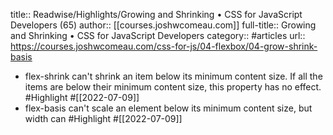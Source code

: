 title:: Readwise/Highlights/Growing and Shrinking • CSS for JavaScript Developers (65)
author:: [[courses.joshwcomeau.com]]
full-title:: Growing and Shrinking • CSS for JavaScript Developers
category:: #articles
url:: https://courses.joshwcomeau.com/css-for-js/04-flexbox/04-grow-shrink-basis

- flex-shrink can't shrink an item below its minimum content size. If all the items are below their minimum content size, this property has no effect. #Highlight #[[2022-07-09]]
- flex-basis can't scale an element below its minimum content size, but width can #Highlight #[[2022-07-09]]
